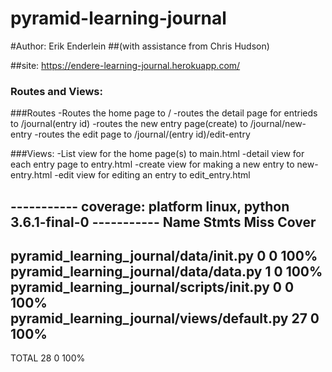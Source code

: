 # pyramid-learning-journal

#Author: Erik Enderlein
##(with assistance from Chris Hudson)

##site: https://endere-learning-journal.herokuapp.com/

### Routes and Views: 


###Routes
    -Routes the home page to /
    -routes the detail page for entrieds to /journal(entry id)
    -routes the new entry page(create) to /journal/new-entry
    -routes the edit page to /journal/(entry id)/edit-entry

###Views:
    -List view for the home page(s) to main.html
    -detail view for each entry page to entry.html
    -create view for making a new entry to new-entry.html
    -edit view for editing an entry to edit_entry.html

----------- coverage: platform linux, python 3.6.1-final-0 -----------
Name                                           Stmts   Miss  Cover
------------------------------------------------------------------
pyramid_learning_journal/data/__init__.py          0      0   100%
pyramid_learning_journal/data/data.py              1      0   100%
pyramid_learning_journal/scripts/__init__.py       0      0   100%
pyramid_learning_journal/views/default.py         27      0   100%
------------------------------------------------------------------
TOTAL                                             28      0   100%
```
